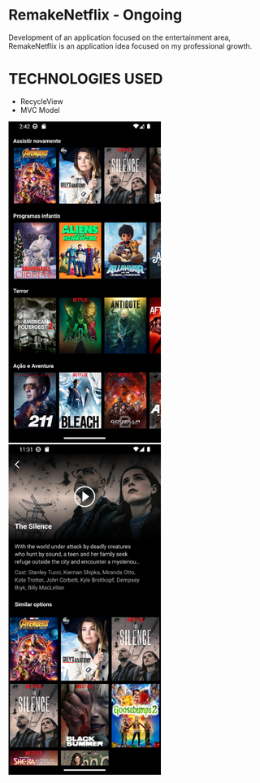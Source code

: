 # RemakeNetflix - Ongoing
Development of an application focused on the entertainment area, RemakeNetflix is an application idea focused on my professional growth.

# TECHNOLOGIES USED
- RecycleView
- MVC Model


<img src="https://github.com/JhonatanNeves/RemakeNetflix/blob/master/app/src/main/res/drawable/img_rdm2.png" width="300px">
<img src="https://github.com/JhonatanNeves/RemakeNetflix/blob/master/app/src/main/res/drawable/img_rdm1.png" width="300px">




